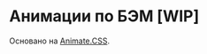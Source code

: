 # Анимации по БЭМ [WIP]
Основано на [Animate.CSS](https://github.com/daneden/animate.css/blob/master/source/bouncing_exits/bounceOutDown.css).
